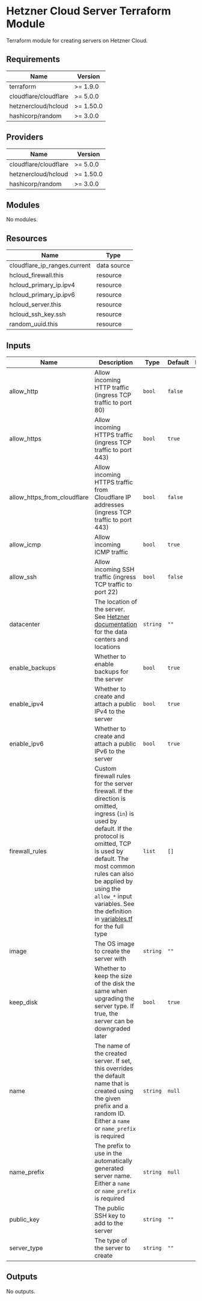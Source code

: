 # Hetzner Cloud Server Terraform Module

Terraform module for creating servers on Hetzner Cloud.

## Requirements

| Name                  | Version   |
| --------------------- | --------- |
| terraform             | >= 1.9.0  |
| cloudflare/cloudflare | >= 5.0.0  |
| hetznercloud/hcloud   | >= 1.50.0 |
| hashicorp/random      | >= 3.0.0  |

## Providers

| Name                  | Version   |
| --------------------- | --------- |
| cloudflare/cloudflare | >= 5.0.0  |
| hetznercloud/hcloud   | >= 1.50.0 |
| hashicorp/random      | >= 3.0.0  |

## Modules

No modules.

## Resources

| Name                         | Type        |
| ---------------------------- | ----------- |
| cloudflare_ip_ranges.current | data source |
| hcloud_firewall.this         | resource    |
| hcloud_primary_ip.ipv4       | resource    |
| hcloud_primary_ip.ipv6       | resource    |
| hcloud_server.this           | resource    |
| hcloud_ssh_key.ssh           | resource    |
| random_uuid.this             | resource    |

## Inputs

| Name                        | Description                                                                                                                                                                                                                                                                                                               | Type     | Default | Required |
| --------------------------- | ------------------------------------------------------------------------------------------------------------------------------------------------------------------------------------------------------------------------------------------------------------------------------------------------------------------------- | -------- | ------- | :------: |
| allow_http                  | Allow incoming HTTP traffic (ingress TCP traffic to port 80)                                                                                                                                                                                                                                                              | `bool`   | `false` |    no    |
| allow_https                 | Allow incoming HTTPS traffic (ingress TCP traffic to port 443)                                                                                                                                                                                                                                                            | `bool`   | `true`  |    no    |
| allow_https_from_cloudflare | Allow incoming HTTPS traffic from Cloudflare IP addresses (ingress TCP traffic to port 443)                                                                                                                                                                                                                               | `bool`   | `false` |    no    |
| allow_icmp                  | Allow incoming ICMP traffic                                                                                                                                                                                                                                                                                               | `bool`   | `true`  |    no    |
| allow_ssh                   | Allow incoming SSH traffic (ingress TCP traffic to port 22)                                                                                                                                                                                                                                                               | `bool`   | `false` |    no    |
| datacenter                  | The location of the server. See [Hetzner documentation](https://docs.hetzner.com/cloud/general/locations/) for the data centers and locations                                                                                                                                                                             | `string` | `""`    |   yes    |
| enable_backups              | Whether to enable backups for the server                                                                                                                                                                                                                                                                                  | `bool`   | `true`  |    no    |
| enable_ipv4                 | Whether to create and attach a public IPv4 to the server                                                                                                                                                                                                                                                                  | `bool`   | `true`  |    no    |
| enable_ipv6                 | Whether to create and attach a public IPv6 to the server                                                                                                                                                                                                                                                                  | `bool`   | `true`  |    no    |
| firewall_rules              | Custom firewall rules for the server firewall. If the direction is omitted, ingress (`in`) is used by default. If the protocol is omitted, TCP is used by default. The most common rules can also be applied by using the `allow_*` input variables. See the definition in [variables.tf](variables.tf) for the full type | `list`   | `[]`    |    no    |
| image                       | The OS image to create the server with                                                                                                                                                                                                                                                                                    | `string` | `""`    |   yes    |
| keep_disk                   | Whether to keep the size of the disk the same when upgrading the server type. If true, the server can be downgraded later                                                                                                                                                                                                 | `bool`   | `true`  |    no    |
| name                        | The name of the created server. If set, this overrides the default name that is created using the given prefix and a random ID. Either a `name` or `name_prefix` is required                                                                                                                                              | `string` | `null`  |    no    |
| name_prefix                 | The prefix to use in the automatically generated server name. Either a `name` or `name_prefix` is required                                                                                                                                                                                                                | `string` | `null`  |    no    |
| public_key                  | The public SSH key to add to the server                                                                                                                                                                                                                                                                                   | `string` | `""`    |   yes    |
| server_type                 | The type of the server to create                                                                                                                                                                                                                                                                                          | `string` | `""`    |   yes    |

## Outputs

No outputs.
